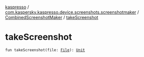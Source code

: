 [kaspresso](../../index.md) / [com.kaspersky.kaspresso.device.screenshots.screenshotmaker](../index.md) / [CombinedScreenshotMaker](index.md) / [takeScreenshot](./take-screenshot.md)

# takeScreenshot

`fun takeScreenshot(file: `[`File`](https://docs.oracle.com/javase/6/docs/api/java/io/File.html)`): `[`Unit`](https://kotlinlang.org/api/latest/jvm/stdlib/kotlin/-unit/index.html)